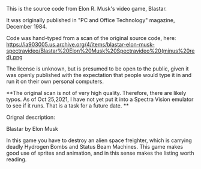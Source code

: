 This is the source code from Elon R. Musk's video game, Blastar.

It was originally published in "PC and Office Technology" magazine, December 1984.

Code was hand-typed from a scan of the original source code, here:
https://ia903005.us.archive.org/4/items/blastar-elon-musk-spectravideo/Blastar%20Elon%20Musk%20Spectravideo%20(minus%20red).png

The license is unknown, but is presumed to be open to the public, given it was openly published with the expectation that people would type it in and run it on their own personal computers.

**The original scan is not of very high quality. Therefore, there are likely typos. As of Oct 25,2021, I have not yet put it into a Spectra Vision emulator to see if it runs. That is a task for a future date. **

Orignal description:

Blastar
by Elon Musk

In this game you have to destroy an alien space freighter, which is carrying deadly Hydrogen Bombs and Status Beam Machines.
This game makes good use of sprites and animation, and in this sense makes the listing worth reading.


